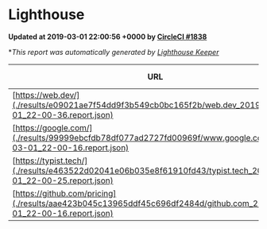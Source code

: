 
# Lighthouse

**Updated at 2019-03-01 22:00:56 +0000 by [CircleCI #1838](https://circleci.com/gh/ItinerisLtd/lighthouse-keeper-example/1838)**

**This report was automatically generated by [Lighthouse Keeper](https://github.com/itinerisltd/lighthouse-keeper)*

| URL | Performance | Accessibility | Best Practices | SEO | PWA | Updated At |
| --- | --- | --- | --- | --- | --- | --- |
| [https://web.dev/](./results/e09021ae7f54dd9f3b549cb0bc165f2b/web.dev_2019-03-01_22-00-36.report.json) | 0.95 | 0.93 | 1 | 0.91 | 1 | 2019-03-01T22:00:36.222Z |
| [https://google.com/](./results/99999ebcfdb78df077ad2727fd00969f/www.google.com_2019-03-01_22-00-16.report.json) | 0.96 | 0.71 | 0.93 | 0.8 | 0.58 | 2019-03-01T22:00:16.115Z |
| [https://typist.tech/](./results/e463522d02041e06b035e8f61910fd43/typist.tech_2019-03-01_22-00-25.report.json) | 1 |  |  |  |  | 2019-03-01T22:00:25.757Z |
| [https://github.com/pricing](./results/aae423b045c13965ddf45c696df2484d/github.com_2019-03-01_22-00-16.report.json) | 0.8 | 0.89 | 0.93 | 0.9 | 0.58 | 2019-03-01T22:00:16.252Z |
